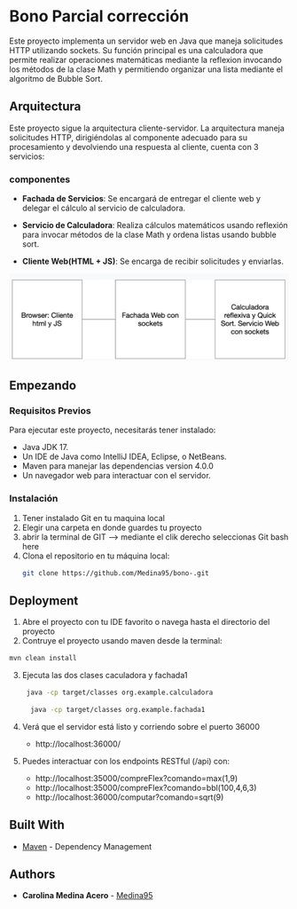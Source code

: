 # Bono Parcial corrección  


Este proyecto implementa un servidor web en Java que maneja solicitudes HTTP utilizando sockets. Su función principal es una calculadora que permite realizar operaciones matemáticas mediante la reflexion invocando los métodos de la clase Math y permitiendo organizar una lista mediante el algoritmo de Bubble Sort.
## Arquitectura
Este proyecto sigue la arquitectura cliente-servidor.
La arquitectura maneja solicitudes HTTP, dirigiéndolas al componente adecuado para su procesamiento y devolviendo una respuesta al cliente, cuenta con 3 servicios:

### componentes


- **Fachada de Servicios**: Se encargará de entregar el cliente web y delegar el cálculo al servicio de calculadora.

- **Servicio de Calculadora**: Realiza cálculos matemáticos usando reflexión para invocar métodos de la clase Math y ordena listas usando bubble sort.

- **Cliente Web(HTML + JS)**: Se encarga de recibir solicitudes y enviarlas.

![Pagina](src/ReadmeImages/arquitectura.png)


## Empezando

### Requisitos Previos
Para ejecutar este proyecto, necesitarás tener instalado:

- Java JDK 17.
- Un IDE de Java como IntelliJ IDEA, Eclipse, o NetBeans.
- Maven para manejar las dependencias version  4.0.0
- Un navegador web para interactuar con el servidor.

### Instalación

1. Tener instalado Git en tu maquina local
2. Elegir una carpeta en donde guardes tu proyecto
3. abrir la terminal de GIT --> mediante el clik derecho seleccionas Git bash here
4. Clona el repositorio en tu máquina local:
   ```bash
   git clone https://github.com/Medina95/bono-.git
   ```
## Deployment
1. Abre el proyecto con tu IDE favorito o navega hasta el directorio del proyecto
2.  Contruye el proyecto usando maven desde la terminal:

   ```bash
   mvn clean install
   ```
3. Ejecuta las dos clases caculadora y fachada1

   ```bash
    java -cp target/classes org.example.calculadora
   ```
   ```bash
     java -cp target/classes org.example.fachada1   
   ```
4. Verá que el servidor está listo y corriendo sobre el puerto 36000

    - http://localhost:36000/

4. Puedes interactuar con los endpoints RESTful (/api) con:
   - http://localhost:35000/compreFlex?comando=max(1,9)
   - http://localhost:35000/compreFlex?comando=bbl(100,4,6,3)
   - http://localhost:36000/computar?comando=sqrt(9)


## Built With
* [Maven](https://maven.apache.org/) - Dependency Management


## Authors

* **Carolina Medina Acero** -  [Medina95](https://github.com/Medina95)


